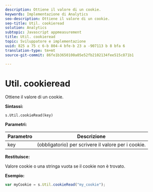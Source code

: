 ```yaml
---
description: Ottiene il valore di un cookie.
keywords: Implementazione di Analytics
seo-description: Ottiene il valore di un cookie.
seo-title: Util. cookieread
solution: Analytics
subtopic: Javascript appmeasurement
title: Util. cookieread
topic: Sviluppatore e implementazione
uuid: 825 a 75 c 6-b 804-4 bfe-b 23 a -907113 b 8 bfa 6
translation-type: tm+mt
source-git-commit: 86fe1b3650100a05e52fb2102134fee515c871b1

---
```



# Util. cookieread

Ottiene il valore di un cookie.

**Sintassi:**

```
s.Util.cookieRead(key)
```

**Parametri:**

| Parametro | Descrizione |
|---|---|
| key | (obbligatorio) per scrivere il valore per i cookie. |

**Restituisce:**

Valore cookie o una stringa vuota se il cookie non è trovato.

**Esempio:**

```js
var myCookie = s.Util.cookieRead("my_cookie");
```

